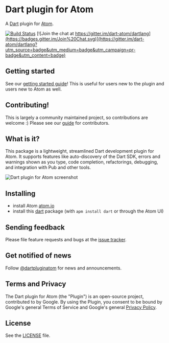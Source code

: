 # Dart plugin for Atom

A [Dart](https://www.dartlang.org) plugin for [Atom](https://atom.io).

[![Build Status](https://travis-ci.org/dart-atom/dart.svg)](https://travis-ci.org/dart-atom/dart)
[![Join the chat at https://gitter.im/dart-atom/dartlang](https://badges.gitter.im/Join%20Chat.svg)](https://gitter.im/dart-atom/dartlang?utm_source=badge&utm_medium=badge&utm_campaign=pr-badge&utm_content=badge)

## Getting started

See our [getting started guide](https://dart-atom.github.io/dart/)! This is
useful for users new to the plugin and users new to Atom as well.

## Contributing!

This is largely a community maintained project, so contributions are welcome :)
Please see our [guide](https://github.com/dart-atom/dart/blob/master/CONTRIBUTING.md)
for contributors.

## What is it?

This package is a lightweight, streamlined Dart development plugin for Atom. It
supports features like auto-discovery of the Dart SDK, errors and warnings shown
as you type, code completion, refactorings, debugging, and integration with Pub
and other tools.

![Dart plugin for Atom screenshot](https://raw.githubusercontent.com/dart-atom/dart/master/assets/dart-plugin-atom-screenshot.png)

## Installing

- install Atom [atom.io](https://atom.io/)
- install this [dart][] package (with `apm install dart` or through the
  Atom UI)

## Sending feedback

Please file feature requests and bugs at the [issue tracker][tracker].

[tracker]: https://github.com/dart-atom/dart/issues

## Get notified of news

Follow [@dartpluginatom](https://twitter.com/dartpluginatom) for news and
announcements.

## Terms and Privacy

The Dart plugin for Atom (the "Plugin") is an open-source project, contributed
to by Google. By using the Plugin, you consent to be bound by Google's general
Terms of Service and Google's general
[Privacy Policy](http://www.google.com/intl/en/policies/privacy/).

## License

See the [LICENSE](https://github.com/dart-atom/dart/blob/master/LICENSE)
file.

[dart]: https://atom.io/packages/dart
